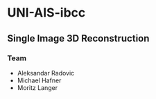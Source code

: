 # UNI-AIS-ibcc
## Single Image 3D Reconstruction

### Team
* Aleksandar Radovic
* Michael Hafner
* Moritz Langer